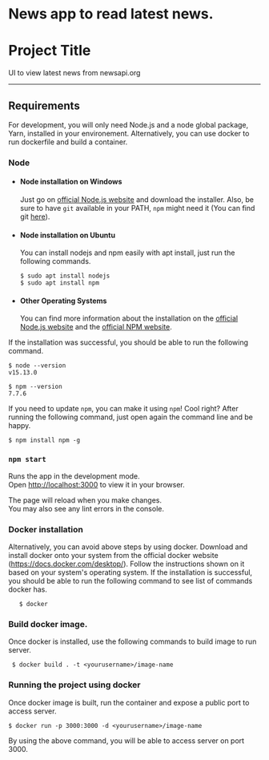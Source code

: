 # News app to read latest news.

# Project Title

UI to view latest news from newsapi.org

---

## Requirements

For development, you will only need Node.js and a node global package, Yarn, installed in your environement.
Alternatively, you can use docker to run dockerfile and build a container.

### Node

- #### Node installation on Windows

  Just go on [official Node.js website](https://nodejs.org/) and download the installer.
  Also, be sure to have `git` available in your PATH, `npm` might need it (You can find git [here](https://git-scm.com/)).

- #### Node installation on Ubuntu

  You can install nodejs and npm easily with apt install, just run the following commands.

      $ sudo apt install nodejs
      $ sudo apt install npm

- #### Other Operating Systems
  You can find more information about the installation on the [official Node.js website](https://nodejs.org/) and the [official NPM website](https://npmjs.org/).

If the installation was successful, you should be able to run the following command.

    $ node --version
    v15.13.0

    $ npm --version
    7.7.6

If you need to update `npm`, you can make it using `npm`! Cool right? After running the following command, just open again the command line and be happy.

    $ npm install npm -g

### `npm start`

Runs the app in the development mode.\
Open [http://localhost:3000](http://localhost:3000) to view it in your browser.

The page will reload when you make changes.\
You may also see any lint errors in the console.

###

### Docker installation

Alternatively, you can avoid above steps by using docker. Download and install docker onto your system from the official docker website (https://docs.docker.com/desktop/). Follow the instructions shown on it based on your system's operating system. If the installation is successful, you should be able to run the following command to see list of commands docker has.

       $ docker

### Build docker image.

Once docker is installed, use the following commands to build image to run server.

     $ docker build . -t <yourusername>/image-name

### Running the project using docker

Once docker image is built, run the container and expose a public port to access server.

    $ docker run -p 3000:3000 -d <yourusername>/image-name

By using the above command, you will be able to access server on port 3000.
